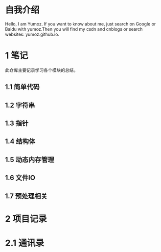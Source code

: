 # 自我介绍

 Hello, I am Yumoz. If you want to know about me, just search on Google or Baidu with yumoz.Then you will find my csdn and cnblogs or search websites: yumoz.github.io. 

# 1 笔记

此仓库主要记录学习各个模块的总结。




## 1.1 简单代码



## 1.2 字符串



## 1.3 指针



## 1.4 结构体



## 1.5 动态内存管理



## 1.6 文件IO



## 1.7 预处理相关



# 2 项目记录

# 2.1 通讯录

